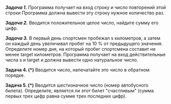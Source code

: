 ***Задача 1.***
Программа получает на вход строку и число повторений этой строки
Программа должна вывести эту строку нужное количество раз.

***Задача 2.***
Вводится положительное целое число, найдите сумму его цифр.

***Задача 3.***
В первый день спортсмен пробежал s километров, а затем он каждый день увеличивал пробег на 10 % от
предыдущего значения. Определите номер дня, на который пробег спортсмена составит не менее target
километров. Программа получает на вход действительные числа s и target и должна вывести одно
натуральное число.

**Задача 4. (*)**
Вводится число, напечатайте это число в обратном порядке.

**Задача 5. (*)**
Вводится шестизначное число (номер автобусного билета).
Определите, является ли этот билет "счастливым" (сумма первых трех цифр равна сумме трех последних цифр).